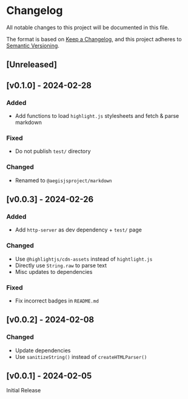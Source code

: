 # Changelog
All notable changes to this project will be documented in this file.

The format is based on [Keep a Changelog](https://keepachangelog.com/en/1.0.0/),
and this project adheres to [Semantic Versioning](https://semver.org/spec/v2.0.0.html).

## [Unreleased]

## [v0.1.0] - 2024-02-28

### Added
- Add functions to load `highlight.js` stylesheets and fetch & parse markdown

### Fixed
- Do not publish `test/` directory

### Changed
- Renamed to `@aegisjsproject/markdown`

## [v0.0.3] - 2024-02-26

### Added
- Add `http-server` as dev dependency + `test/` page

### Changed
- Use `@highlightjs/cdn-assets` instead of `hightlight.js`
- Directly use `String.raw` to parse text
- Misc updates to dependencies

### Fixed
- Fix incorrect badges in `README.md`

## [v0.0.2] - 2024-02-08

### Changed
- Update dependencies
- Use `sanitizeString()` instead of `createHTMLParser()`

## [v0.0.1] - 2024-02-05

Initial Release
